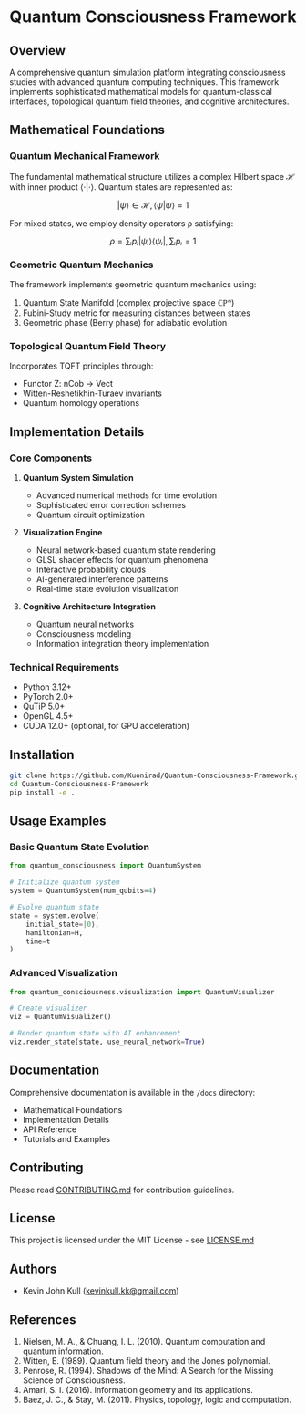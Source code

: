 # Quantum Consciousness Framework

## Overview

A comprehensive quantum simulation platform integrating consciousness studies with advanced quantum computing techniques. This framework implements sophisticated mathematical models for quantum-classical interfaces, topological quantum field theories, and cognitive architectures.

## Mathematical Foundations

### Quantum Mechanical Framework

The fundamental mathematical structure utilizes a complex Hilbert space ℋ with inner product ⟨·|·⟩. Quantum states are represented as:

```math
|ψ⟩ ∈ ℋ, ⟨ψ|ψ⟩ = 1
```

For mixed states, we employ density operators ρ satisfying:
```math
ρ = ∑ᵢ pᵢ |ψᵢ⟩⟨ψᵢ|, ∑ᵢ pᵢ = 1
```

### Geometric Quantum Mechanics

The framework implements geometric quantum mechanics using:

1. Quantum State Manifold (complex projective space ℂℙⁿ)
2. Fubini-Study metric for measuring distances between states
3. Geometric phase (Berry phase) for adiabatic evolution

### Topological Quantum Field Theory

Incorporates TQFT principles through:
- Functor Z: nCob → Vect
- Witten-Reshetikhin-Turaev invariants
- Quantum homology operations

## Implementation Details

### Core Components

1. **Quantum System Simulation**
   - Advanced numerical methods for time evolution
   - Sophisticated error correction schemes
   - Quantum circuit optimization

2. **Visualization Engine**
   - Neural network-based quantum state rendering
   - GLSL shader effects for quantum phenomena
   - Interactive probability clouds
   - AI-generated interference patterns
   - Real-time state evolution visualization

3. **Cognitive Architecture Integration**
   - Quantum neural networks
   - Consciousness modeling
   - Information integration theory implementation

### Technical Requirements

- Python 3.12+
- PyTorch 2.0+
- QuTiP 5.0+
- OpenGL 4.5+
- CUDA 12.0+ (optional, for GPU acceleration)

## Installation

```bash
git clone https://github.com/Kuonirad/Quantum-Consciousness-Framework.git
cd Quantum-Consciousness-Framework
pip install -e .
```

## Usage Examples

### Basic Quantum State Evolution
```python
from quantum_consciousness import QuantumSystem

# Initialize quantum system
system = QuantumSystem(num_qubits=4)

# Evolve quantum state
state = system.evolve(
    initial_state=|0⟩,
    hamiltonian=H,
    time=t
)
```

### Advanced Visualization
```python
from quantum_consciousness.visualization import QuantumVisualizer

# Create visualizer
viz = QuantumVisualizer()

# Render quantum state with AI enhancement
viz.render_state(state, use_neural_network=True)
```

## Documentation

Comprehensive documentation is available in the `/docs` directory:
- Mathematical Foundations
- Implementation Details
- API Reference
- Tutorials and Examples

## Contributing

Please read [CONTRIBUTING.md](CONTRIBUTING.md) for contribution guidelines.

## License

This project is licensed under the MIT License - see [LICENSE.md](LICENSE.md)

## Authors

- Kevin John Kull (kevinkull.kk@gmail.com)

## References

1. Nielsen, M. A., & Chuang, I. L. (2010). Quantum computation and quantum information.
2. Witten, E. (1989). Quantum field theory and the Jones polynomial.
3. Penrose, R. (1994). Shadows of the Mind: A Search for the Missing Science of Consciousness.
4. Amari, S. I. (2016). Information geometry and its applications.
5. Baez, J. C., & Stay, M. (2011). Physics, topology, logic and computation.
